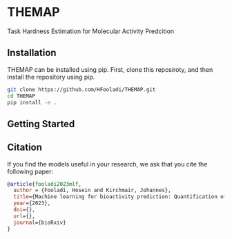 # THEMAP
Task Hardness Estimation for Molecular Activity Predcition


## Installation
THEMAP can be installed using pip. First, clone this reposiroty, and then install the repository using pip.

```bash
git clone https://github.com/HFooladi/THEMAP.git
cd THEMAP 
pip install -e .
```

## Getting Started

## Citation <a name="citation"></a>
If you find the models useful in your research, we ask that you cite the following paper:
```bibtex
@article{fooladi2023mlf,
  author = {Fooladi, Hosein and Kirchmair, Johannes},
  title={Machine learning for bioactivity prediction: Quantification of task relations and hardness for small organic molecules and proteins},
  year={2023},
  doi={},
  url={},
  journal={bioRxiv}
}
```
